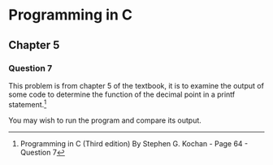 # Programming in C
## Chapter 5
### Question 7

This problem is from chapter 5 of the textbook, it is to examine the output of some code to determine the function of the decimal point in a printf statement.[^1]

You may wish to run the program and compare its output.

[^1]: Programming in C (Third edition) By Stephen G. Kochan - Page 64 - Question 7